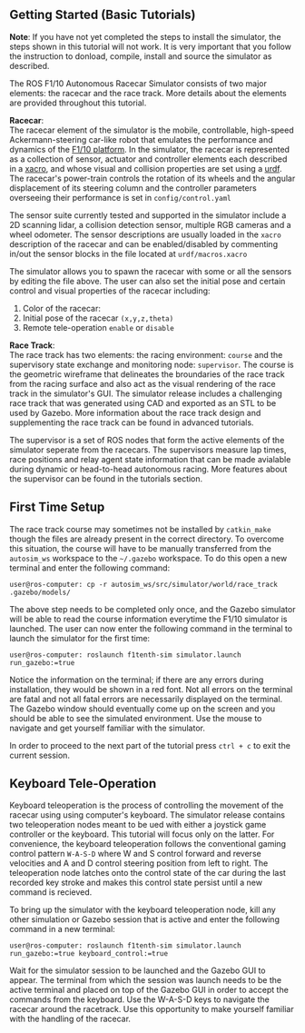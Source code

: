 ## Getting Started (Basic Tutorials)

**Note**: If you have not yet completed the steps to install the simulator, the steps shown in this tutorial will not work. It is very important that you follow the instruction to donload, compile, install and source the simulator as described.

The ROS F1/10 Autonomous Racecar Simulator consists of two major elements: the racecar and the race track. More details about the elements are provided throughout this tutorial.

**Racecar**:  
The racecar element of the simulator is the mobile, controllable, high-speed Ackermann-steering car-like robot that emulates the performance and dynamics of the [F1/10 platform](f1tenth.org). In the simulator, the racecar is represented as a collection of sensor, actuator and controller elements each described in a [xacro](http://wiki.ros.org/xacro), and whose visual and collision properties are set using a [urdf](http://wiki.ros.org/urdf). The racecar's power-train controls the rotation of its wheels and the angular displacement of its steering column and the controller parameters overseeing their performance is set in `config/control.yaml`  

The sensor suite currently tested and supported in the simulator include a 2D scanning lidar, a collision detection sensor, multiple RGB cameras and a wheel odometer. The sensor descriptions are usually loaded in the `xacro` description of the racecar and can be enabled/disabled by commenting in/out the sensor blocks in the file located at `urdf/macros.xacro`  

The simulator allows you to spawn the racecar with some or all the sensors by editing the file above. The user can also set the initial pose and certain control and visual properties of the racecar including:
1. Color of the racecar:
2. Initial pose of the racecar `(x,y,z,theta)`
3. Remote tele-operation `enable` or `disable`

**Race Track**:  
The race track has two elements: the racing environment: `course` and the supervisory state exchange and monitoring node: `supervisor`. The course is the geometric wireframe that delineates the broundaries of the race track from the racing surface and also act as the visual rendering of the race track in the simulator's GUI. The simulator release includes a challenging race track that was generated using CAD and exported as an STL to be used by Gazebo. More information about the race track design and supplementing the race track can be found in advanced tutorials.  

The supervisor is a set of ROS nodes that form the active elements of the simulator seperate from the racecars. The supervisors measure lap times, race positions and relay agent state information that can be made avialable during dynamic or head-to-head autonomous racing. More features about the supervisor can be found in the tutorials section.

## First Time Setup
The race track course may sometimes not be installed by `catkin_make` though the files are already present in the correct directory. To overcome this situation, the course will have to be manually transferred from the `autosim_ws` workspace to the `~/.gazebo` workspace. To do this open a new terminal and enter the following command:

```console
user@ros-computer: cp -r autosim_ws/src/simulator/world/race_track .gazebo/models/
```

The above step needs to be completed only once, and the Gazebo simulator will be able to read the course information everytime the F1/10 simulator is launched. The user can now enter the following command in the terminal to launch the simulator for the first time:

```console
user@ros-computer: roslaunch f1tenth-sim simulator.launch run_gazebo:=true
```

Notice the information on the terminal; if there are any errors during installation, they would be shown in a red font. Not all errors on the terminal are fatal and not all fatal errors are necessarily displayed on the terminal. The Gazebo window should eventually come up on the screen and you should be able to see the simulated environment. Use the mouse to navigate and get yourself familiar with the simulator.  

In order to proceed to the next part of the tutorial press `ctrl + c` to exit the current session.

## Keyboard Tele-Operation
Keyboard teleoperation is the process of controlling the movement of the racecar using using computer's keyboard. The simulator release contains two teleoperation nodes meant to be ued with either a joystick game controller or the keyboard. This tutorial will focus only on the latter. For convenience, the keyboard teleoperation follows the conventional gaming control pattern `W-A-S-D` where W and S control forward and reverse velocities and A and D control steering position from left to right. The teleoperation node latches onto the control state of the car during the last recorded key stroke and makes this control state persist until a new command is recieved.

To bring up the simulator with the keyboard teleoperation node, kill any other simulation or Gazebo session that is active and enter the following command in a new terminal:

```console
user@ros-computer: roslaunch f1tenth-sim simulator.launch run_gazebo:=true keyboard_control:=true
```

Wait for the simulator session to be launched and the Gazebo GUI to appear. The terminal from which the session was launch needs to be the active terminal and placed on top of the Gazebo GUI in order to accept the commands from the keyboard. Use the W-A-S-D keys to navigate the racecar around the racetrack. Use this opportunity to make yourself familiar with the handling of the racecar.
